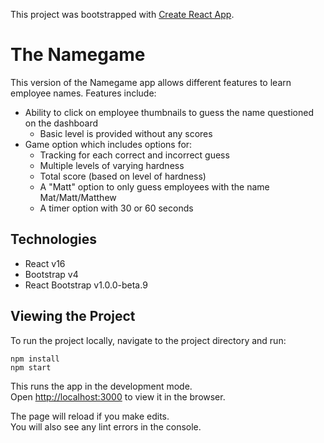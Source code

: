 This project was bootstrapped with [Create React App](https://github.com/facebook/create-react-app).

# The Namegame

This version of the Namegame app allows different features to learn employee names. Features include: 
* Ability to click on employee thumbnails to guess the name questioned on the dashboard
    * Basic level is provided without any scores
* Game option which includes options for:
    * Tracking for each correct and incorrect guess
    * Multiple levels of varying hardness
    * Total score (based on level of hardness)
    * A "Matt" option to only guess employees with the name Mat/Matt/Matthew
    * A timer option with 30 or 60 seconds

## Technologies
* React v16
* Bootstrap v4
* React Bootstrap v1.0.0-beta.9

## Viewing the Project

To run the project locally, navigate to the project directory and run:

```
npm install
npm start
```

This runs the app in the development mode.<br>
Open [http://localhost:3000](http://localhost:3000) to view it in the browser.

The page will reload if you make edits.<br>
You will also see any lint errors in the console.